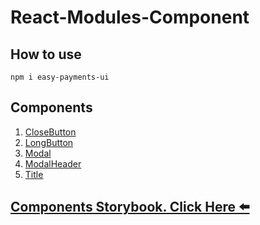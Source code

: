 # React-Modules-Component

## How to use

```
npm i easy-payments-ui
```

## Components

1. [CloseButton](https://github.com/lurgi/react-modules/blob/step1/components/docs/components/CloseButton.md)
2. [LongButton](https://github.com/lurgi/react-modules/blob/step1/components/docs/components/LongButton.md)
3. [Modal](https://github.com/lurgi/react-modules/blob/step1/components/docs/components/Modal.md)
4. [ModalHeader](https://github.com/lurgi/react-modules/blob/step1/components/docs/components/ModalHeader.md)
5. [Title](https://github.com/lurgi/react-modules/blob/step1/components/docs/components/Title.md)

## [Components Storybook. Click Here ⬅️](https://663880abfe79c0b75f6d41ab-ffryqvvzrg.chromatic.com/?path=/story/modalheader--default)
